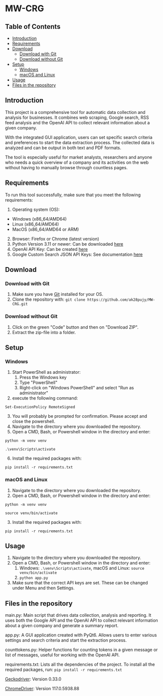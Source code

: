 # MW-CRG
## Table of Contents
- [Introduction](https://github.com/ak28pujy/MW-CRG#introduction)
- [Requirements](https://github.com/ak28pujy/MW-CRG#requirements)
- [Download](https://github.com/ak28pujy/MW-CRG#download)
  - [Download with Git](https://github.com/ak28pujy/MW-CRG#download-with-git)
  - [Download without Git](https://github.com/ak28pujy/MW-CRG#download-without-git)
- [Setup](https://github.com/ak28pujy/MW-CRG#setup)
  - [Windows](https://github.com/ak28pujy/MW-CRG#windows)
  - [macOS and Linux](https://github.com/ak28pujy/MW-CRG#macos-and-linux)
- [Usage](https://github.com/ak28pujy/MW-CRG#usage)
- [Files in the repository](https://github.com/ak28pujy/MW-CRG#files-in-the-repository)
## Introduction
This project is a comprehensive tool for automatic data collection and analysis for businesses. It combines web scraping, Google search, RSS feed analysis and the OpenAI API to collect relevant information about a given company.

With the integrated GUI application, users can set specific search criteria and preferences to start the data extraction process. The collected data is analyzed and can be output in both text and PDF formats.

The tool is especially useful for market analysts, researchers and anyone who needs a quick overview of a company and its activities on the web without having to manually browse through countless pages.
## Requirements
To run this tool successfully, make sure that you meet the following requirements:

1. Operating system (OS):
  - Windows (x86_64/AMD64)
  - Linux (x86_64/AMD64)
  - MacOS (x86_64/AMD64 or ARM)
2. Browser: Firefox or Chrome (latest version)
3. Python Version 3.11 or newer: Can be downloaded [here](https://www.python.org/downloads/)
4. OpenAI API Key: Can be created [here](https://platform.openai.com/account/api-keys)
5. Google Custom Search JSON API Keys: See documentation [here](https://developers.google.com/custom-search/v1/overview?hl=en)

## Download
### Download with Git
1. Make sure you have [Git](https://git-scm.com/downloads) installed for your OS.
2. Clone the repository with: ```git clone https://github.com/ak28pujy/MW-CRG.git```
### Download without Git
1. Click on the green "Code" button and then on "Download ZIP".
2. Extract the zip-file into a folder.
## Setup
### Windows
1. Start PowerShell as administrator:
     1. Press the Windows key
     2. Type "PowerShell"
     3. Right-click on "Windows PowerShell" and select "Run as administrator"
2. execute the following command:
```
Set-ExecutionPolicy RemoteSigned
```
3. You will probably be prompted for confirmation. Please accept and close the powershell.
4. Navigate to the directory where you downloaded the repository.
5. Open a CMD, Bash, or Powershell window in the directory and enter:
```
python -m venv venv
```
```
.\venv\Scripts\activate
```
6. Install the required packages with:
```
pip install -r requirements.txt
```
### macOS and Linux
1. Navigate to the directory where you downloaded the repository.
2. Open a CMD, Bash, or Powershell window in the directory and enter:
```
python -m venv venv
```
```
source venv/bin/activate
```
3. Install the required packages with:
```
pip install -r requirements.txt
```
## Usage
1. Navigate to the directory where you downloaded the repository.
2. Open a CMD, Bash, or Powershell window in the directory and enter:
    1. Windows: ```.\venv\Scripts\activate```, macOS and Linux: ```source venv/bin/activate```
    2. ```python app.py```
3. Make sure that the correct API keys are set. These can be changed under Menu and then Settings.
## Files in the repository
main.py: Main script that drives data collection, analysis and reporting. It uses both the Google API and the OpenAI API to collect relevant information about a given company and generate a summary report.

app.py: A GUI application created with PyQt6. Allows users to enter various settings and search criteria and start the extraction process.

counttokens.py: Helper functions for counting tokens in a given message or list of messages, useful for working with the OpenAI API.

requirements.txt: Lists all the dependencies of the project. To install all the required packages, run: ```pip install -r requirements.txt```

[Geckodriver](https://github.com/mozilla/geckodriver): Version 0.33.0

[ChromeDriver](https://chromedriver.chromium.org): Version 117.0.5938.88

